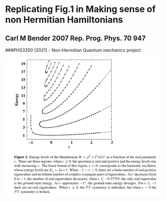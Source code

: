 # Replicating Fig.1 in Making sense of non Hermitian Hamiltonians
## Carl M Bender 2007 Rep. Prog. Phys. 70 947
###PHS3350 (2021) - Non-Hermitian Quantum mechanics project

![Alt text](fig1.png?raw=true "Fig 1.")
